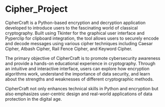 # Cipher_Project
CipherCraft is a Python-based encryption and decryption application developed to introduce users to the fascinating world of classical cryptography. Built using Tkinter for the graphical user interface and Pyperclip for clipboard integration, the tool allows users to securely encode and decode messages using various cipher techniques including Caesar Cipher, Atbash Cipher, Rail Fence Cipher, and Keyword Cipher.

The primary objective of CipherCraft is to promote cybersecurity awareness and provide a hands-on educational experience in cryptography. Through an intuitive and interactive interface, users can explore how encryption algorithms work, understand the importance of data security, and learn about the strengths and weaknesses of different cryptographic methods.

CipherCraft not only enhances technical skills in Python and encryption but also emphasizes user-centric design and real-world applications of data protection in the digital age.

